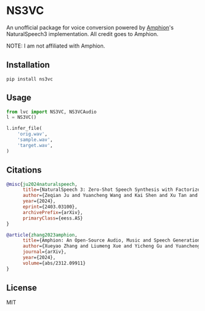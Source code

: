 # NS3VC

An unofficial package for voice conversion powered by [Amphion](https://github.com/open-mmlab/Amphion)'s NaturalSpeech3 implementation. All credit goes to Amphion.

NOTE: I am not affiliated with Amphion.

## Installation

```
pip install ns3vc
```

## Usage

```python
from lvc import NS3VC, NS3VCAudio
l = NS3VC()

l.infer_file(
    'orig.wav',
    'sample.wav',
    'target.wav',
)
```

## Citations

```bibtex
@misc{ju2024naturalspeech,
      title={NaturalSpeech 3: Zero-Shot Speech Synthesis with Factorized Codec and Diffusion Models}, 
      author={Zeqian Ju and Yuancheng Wang and Kai Shen and Xu Tan and Detai Xin and Dongchao Yang and Yanqing Liu and Yichong Leng and Kaitao Song and Siliang Tang and Zhizheng Wu and Tao Qin and Xiang-Yang Li and Wei Ye and Shikun Zhang and Jiang Bian and Lei He and Jinyu Li and Sheng Zhao},
      year={2024},
      eprint={2403.03100},
      archivePrefix={arXiv},
      primaryClass={eess.AS}
}

@article{zhang2023amphion,
      title={Amphion: An Open-Source Audio, Music and Speech Generation Toolkit}, 
      author={Xueyao Zhang and Liumeng Xue and Yicheng Gu and Yuancheng Wang and Haorui He and Chaoren Wang and Xi Chen and Zihao Fang and Haopeng Chen and Junan Zhang and Tze Ying Tang and Lexiao Zou and Mingxuan Wang and Jun Han and Kai Chen and Haizhou Li and Zhizheng Wu},
      journal={arXiv},
      year={2024},
      volume={abs/2312.09911}
}
```

## License

MIT
